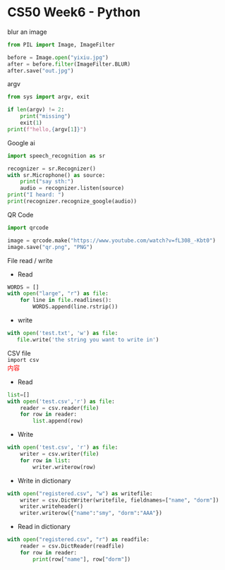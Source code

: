 # CS50 Week6 - Python
blur an image
```py
from PIL import Image, ImageFilter

before = Image.open("yixiu.jpg")
after = before.filter(ImageFilter.BLUR)
after.save("out.jpg")
```

argv
```py
from sys import argv, exit

if len(argv) != 2:
    print("missing")
    exit(1)
print(f"hello,{argv[1]}")
```

Google ai
```py
import speech_recognition as sr

recognizer = sr.Recognizer()
with sr.Microphone() as source:
    print("say sth:")
    audio = recognizer.listen(source)
print("I heard: ")
print(recognizer.recognize_google(audio))
```

QR Code
```py
import qrcode

image = qrcode.make("https://www.youtube.com/watch?v=fL308_-Kbt0")
image.save("qr.png", "PNG")
```

File read / write
* Read
```py
WORDS = []
with open("large", "r") as file:
    for line in file.readlines():
        WORDS.append(line.rstrip())
 ```
 
 * write
 ```py
 with open('test.txt', 'w') as file:
    file.write('the string you want to write in')
```

CSV file  
`import csv`  
<font color=red>内容</font>
* Read
```py
list=[]
with open('test.csv','r') as file:
    reader = csv.reader(file)
    for row in reader:
        list.append(row)
```
* Write
```py
with open('test.csv', 'r') as file:
    writer = csv.writer(file)
    for row in list:
        writer.writerow(row)
```

* Write in dictionary
```py
with open("registered.csv", "w") as writefile:
    writer = csv.DictWriter(writefile, fieldnames=["name", "dorm"])
    writer.writeheader()
    writer.writerow({"name":"smy", "dorm":"AAA"})
```

* Read in dictionary
```py
with open("registered.csv", "r") as readfile:
    reader = csv.DictReader(readfile)
    for row in reader:
        print(row["name"], row["dorm"])
```

    

